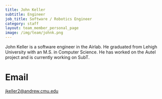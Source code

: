 ```yaml
---
title: John Keller
subtitle: Engineer
job_title: Software / Robotics Engineer
category: staff
layout: team_member_personal_page
image: /img/team/johnk.png
---
```


John Keller is a software engineer in the Airlab. He graduated from Lehigh University with an M.S. in Computer Science. He has worked on the Autel project and is currently working on SubT.

# Email #
jkeller2@andrew.cmu.edu
